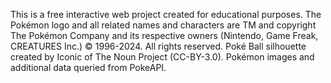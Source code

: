 This is a free interactive web project created for educational purposes. The Pokémon logo and all related names and characters are TM and copyright The Pokémon Company and its respective owners (Nintendo, Game Freak, CREATURES Inc.) © 1996-2024. All rights reserved. Poké Ball silhouette created by Iconic of The Noun Project (CC-BY-3.0). Pokémon images and additional data queried from PokeAPI.
